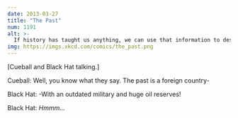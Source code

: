 ```yaml
---
date: 2013-03-27
title: "The Past"
num: 1191
alt: >-
  If history has taught us anything, we can use that information to destroy it.
img: https://imgs.xkcd.com/comics/the_past.png
---
```

[Cueball and Black Hat talking.]

Cueball: Well, you know what they say. The past is a foreign country-

Black Hat: -With an outdated military and huge oil reserves!

Black Hat: *Hmmm...*